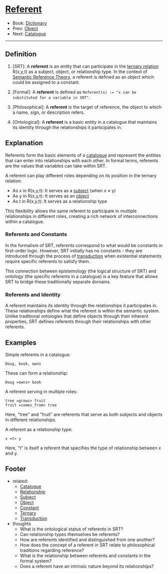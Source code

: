 # [Referent](https://dna-platform.github.io/inexplicable-phenomena/dictionary/referent.html)
- Book: [Dictionary](./.dictionary.md)
- Prev: [Object](./object.md)
- Next: [Catalogue](./catalogue.md)
---

## Definition

1. [SRT]: A **referent** is an entity that can participate in the [ternary relation](ternary.md) R(x,y,t) as a subject, object, or relationship type. In the context of [Semantic Reference Theory](semantic-reference-theory.md), a referent is defined as an object which could be assigned to a constant.

2. [Formal]: A **referent** is defined as `Referent(x) := "x can be substituted for a variable in SRT"`.

3. [Philosophical]: A **referent** is the target of reference, the object to which a name, sign, or description refers.

4. [Ontological]: A **referent** is a basic entity in a catalogue that maintains its identity through the relationships it participates in.

## Explanation

Referents form the basic elements of a [catalogue](catalogue.md) and represent the entities that can enter into relationships with each other. In formal terms, referents are the values that variables can take within SRT.

A referent can play different roles depending on its position in the ternary relation:
- As x in R(x,y,t): It serves as a [subject](subject.md) (when x ≠ y)
- As y in R(x,y,t): It serves as an [object](object.md)
- As t in R(x,y,t): It serves as a relationship type

This flexibility allows the same referent to participate in multiple relationships in different roles, creating a rich network of interconnections within a catalogue.

### Referents and Constants

In the formalism of SRT, referents correspond to what would be constants in first-order logic. However, SRT initially has no constants - they are introduced through the process of [transduction](transduction.md) when existential statements require specific referents to satisfy them.

This connection between epistemology (the logical structure of SRT) and ontology (the specific referents in a catalogue) is a key feature that allows SRT to bridge these traditionally separate domains.

### Referents and Identity

A referent maintains its identity through the relationships it participates in. These relationships define what the referent is within the semantic system. Unlike traditional ontologies that define objects through their inherent properties, SRT defines referents through their relationships with other referents.

## Examples

Simple referents in a catalogue:
```
Doug, book, owns
```
These can form a relationship:
```
Doug =owns> book
```

A referent serving in multiple roles:
```
tree =grows> fruit
fruit =comes_from> tree
```
Here, "tree" and "fruit" are referents that serve as both subjects and objects in different relationships.

A referent as a relationship type:
```
x =t> y
```
Here, "t" is itself a referent that specifies the type of relationship between x and y.

## Footer
- related: 
  - [Catalogue](catalogue.md)
  - [Relationship](relationship.md)
  - [Subject](subject.md)
  - [Object](object.md)
  - [Constant](constant.md)
  - [Ternary](ternary.md)
  - [Transduction](transduction.md)
- thoughts
  - What is the ontological status of referents in SRT?
  - Can relationship types themselves be referents?
  - How are referents identified and distinguished from one another?
  - How does the concept of a referent in SRT relate to philosophical traditions regarding reference?
  - What is the relationship between referents and constants in the formal system?
  - Does a referent have an intrinsic nature beyond its relationships?